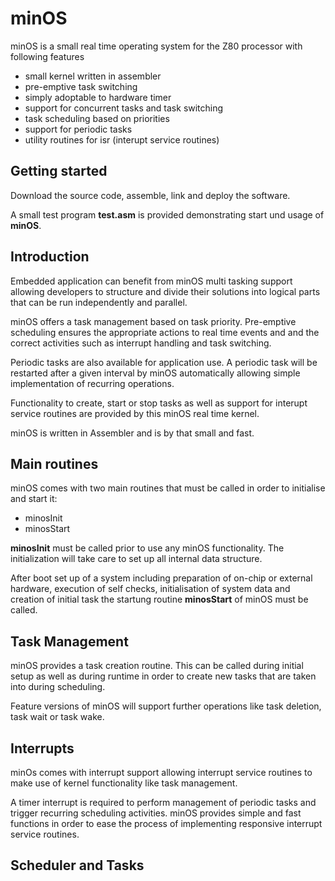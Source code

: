 # minOS
minOS is a small real time operating system for the Z80 processor with following features
- small kernel written in assembler
- pre-emptive task switching
- simply adoptable to hardware timer
- support for concurrent tasks and task switching
- task scheduling based on priorities
- support for periodic tasks
- utility routines for isr (interupt service routines)

## Getting started

Download the source code, assemble, link and deploy the software.

A small test program **test.asm** is provided demonstrating start und usage of **minOS**.

## Introduction

Embedded application can benefit from minOS multi tasking support allowing developers to structure and divide their solutions into logical parts that can be run independently and parallel.

minOS offers a task management based on task priority. Pre-emptive scheduling ensures the appropriate actions to real time events and and the correct activities such as interrupt handling and task switching.

Periodic tasks are also available for application use. A periodic task will be restarted after a given interval by minOS automatically allowing simple implementation of recurring operations.

Functionality to create, start or stop tasks as well as support for interupt service routines are provided by this minOS real time kernel.

minOS is written in Assembler and is by that small and fast.

## Main routines

minOS comes with two main routines that must be called in order to initialise and start it:

- minosInit
- minosStart

**minosInit** must be called prior to use any minOS functionality. The initialization will take care to set up all internal data structure.

After boot set up of a system including preparation of on-chip or external hardware, execution of self checks, initialisation of system data and creation of initial task the startung routine **minosStart** of minOS must be called.

## Task Management

minOS provides a task creation routine. This can be called during initial setup as well as during runtime in order to create new tasks that are taken into during scheduling.

Feature versions of minOS will support further operations like task deletion, task wait or task wake.

## Interrupts

minOs comes with interrupt support allowing interrupt service routines to make use of kernel functionality like task management.

A timer interrupt is required to perform management of periodic tasks and trigger recurring scheduling activities. minOS provides simple and fast functions in order to ease the process of implementing responsive interrupt service routines.

## Scheduler and Tasks
